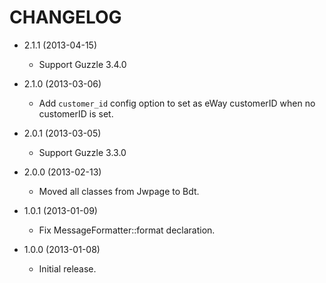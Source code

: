CHANGELOG
=========

* 2.1.1 (2013-04-15)
    * Support Guzzle 3.4.0

* 2.1.0 (2013-03-06)
    * Add `customer_id` config option to set as eWay customerID when no customerID is set.

* 2.0.1 (2013-03-05)
    * Support Guzzle 3.3.0

* 2.0.0 (2013-02-13)
    * Moved all classes from Jwpage to Bdt.

* 1.0.1 (2013-01-09)
    * Fix MessageFormatter::format declaration.

* 1.0.0 (2013-01-08)
    * Initial release.
